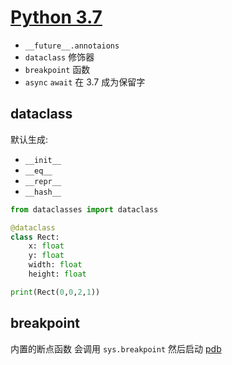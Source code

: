 # [Python 3.7][Python3.7]

- `__future__.annotaions`
- `dataclass` 修饰器
- `breakpoint` 函数
- `async` `await` 在 3.7 成为保留字

## dataclass

默认生成:
- `__init__`
- `__eq__`
- `__repr__`
- `__hash__`

```python
from dataclasses import dataclass

@dataclass
class Rect:
    x: float
    y: float
    width: float
    height: float

print(Rect(0,0,2,1))
```

## breakpoint

内置的断点函数 会调用 `sys.breakpoint` 然后启动 [pdb](https://docs.python.org/release/3.11.0/library/pdb.html#module-pdb)

[Python3.7]: https://docs.python.org/release/3.11.0/whatsnew/3.7.html#new-features